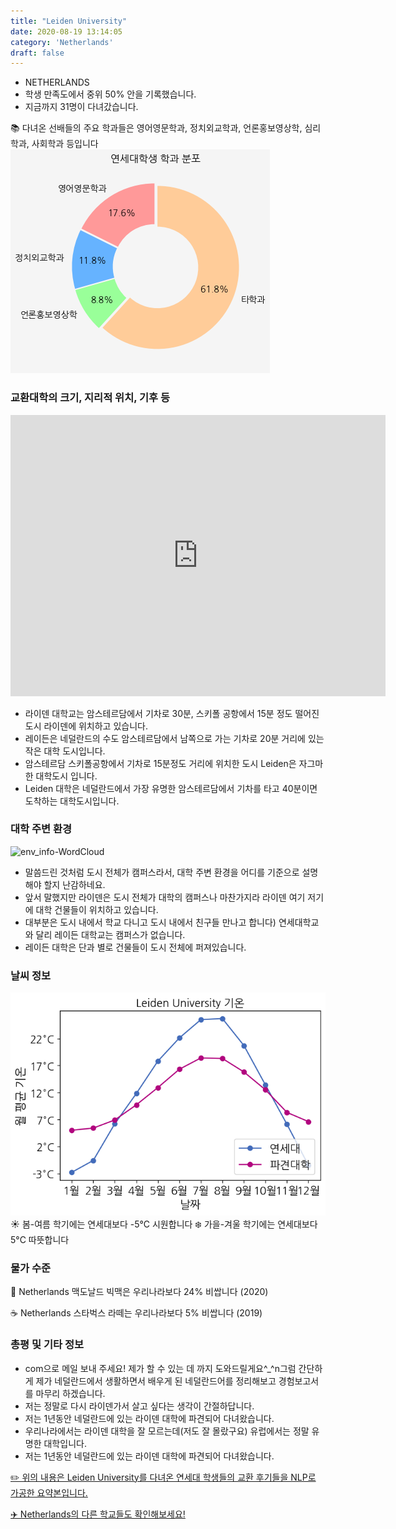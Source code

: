 ```yaml
---
title: "Leiden University"
date: 2020-08-19 13:14:05
category: 'Netherlands'
draft: false
---
```



* NETHERLANDS
* 학생 만족도에서 중위 50% 안을 기록했습니다.
* 지금까지 31명이 다녀갔습니다. 

📚 다녀온 선배들의 주요 학과들은 영어영문학과, 정치외교학과, 언론홍보영상학, 심리학과, 사회학과 등입니다
![department-info](../plots/NL000004.png)
### 교환대학의 크기, 지리적 위치, 기후 등
<iframe
width="600"
height="450"
frameborder="0" style="border:0"
src="https://www.google.com/maps/embed/v1/place?key=AIzaSyC9e1AME-pVmWC4hBpFdu5S4dKzyepa3HQ&q=Leiden+University&center=52.1571485,4.4852089999999984&zoom=14" allowfullscreen>
</iframe>

* 라이덴 대학교는 암스테르담에서 기차로 30분, 스키폴 공항에서 15분 정도 떨어진 도시 라이덴에 위치하고 있습니다.
* 레이든은 네덜란드의 수도 암스테르담에서 남쪽으로 가는 기차로 20분 거리에 있는 작은 대학 도시입니다.
* 암스테르담 스키폴공항에서 기차로 15분정도 거리에 위치한 도시 Leiden은 자그마한 대학도시 입니다.
* Leiden 대학은 네덜란드에서 가장 유명한 암스테르담에서 기차를 타고 40분이면 도착하는 대학도시입니다.


### 대학 주변 환경

![env_info-WordCloud](../univ_wordclouds_okt/env_info/NL000004_env_info_okt.png)

* 말씀드린 것처럼 도시 전체가 캠퍼스라서, 대학 주변 환경을 어디를 기준으로 설명해야 할지 난감하네요.
* 앞서 말했지만 라이덴은 도시 전체가 대학의 캠퍼스나 마찬가지라 라이덴 여기 저기에 대학 건물들이 위치하고 있습니다.
* 대부분은 도시 내에서 학교 다니고 도시 내에서 친구들 만나고 합니다) 연세대학교와 달리 레이든 대학교는 캠퍼스가 없습니다.
* 레이든 대학은 단과 별로 건물들이 도시 전체에 퍼져있습니다.


### 날씨 정보 
 ![temparature_NL000004](../plots/weather/NL000004.png)
☀️ 봄-여름 학기에는 연세대보다 -5°C 시원합니다
❄️ 가을-겨울 학기에는 연세대보다 5°C 따뜻합니다
### 물가 수준 
🍔 Netherlands 맥도날드 빅맥은 우리나라보다 24% 비쌉니다 (2020)

☕️ Netherlands 스타벅스 라떼는 우리나라보다 5% 비쌉니다 (2019)

### 총평 및 기타 정보
* com으로 메일 보내 주세요! 제가 할 수 있는 데 까지 도와드릴게요^_^n그럼 간단하게 제가 네덜란드에서 생활하면서 배우게 된 네덜란드어를 정리해보고 경험보고서를 마무리 하겠습니다.
* 저는 정말로 다시 라이덴가서 살고 싶다는 생각이 간절하답니다.
* 저는 1년동안 네덜란드에 있는 라이덴 대학에 파견되어 다녀왔습니다.
* 우리나라에서는 라이덴 대학을 잘 모르는데(저도 잘 몰랐구요) 유럽에서는 정말 유명한 대학입니다.
* 저는 1년동안 네덜란드에 있는 라이덴 대학에 파견되어 다녀왔습니다.


[✏️ 위의 내용은 Leiden University를 다녀온 연세대 학생들의 교환 후기들을 NLP로 가공한 요약본입니다.](http://oia.yonsei.ac.kr/partner/expReport.asp?ucode=NL000004&bgbn=A)

[✈️ Netherlands의 다른 학교들도 확인해보세요!](https://yonsei-exchange.netlify.app/?category=Netherlands)
